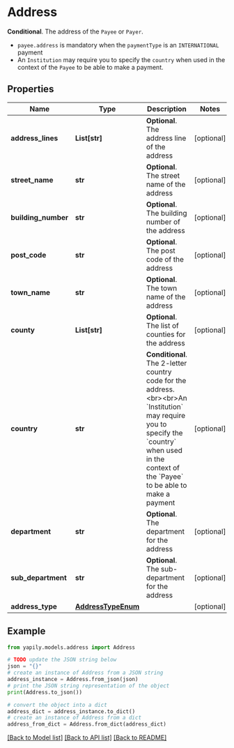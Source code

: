 # Address

__Conditional__. The address of the `Payee` or `Payer`.<ul><li>`payee.address` is mandatory when the `paymentType` is an `INTERNATIONAL` payment</li><li>An `Institution` may require you to specify the `country` when used in the context of the `Payee` to be able to make a payment.</li></ul>

## Properties

Name | Type | Description | Notes
------------ | ------------- | ------------- | -------------
**address_lines** | **List[str]** | __Optional__. The address line of the address | [optional] 
**street_name** | **str** | __Optional__. The street name of the address | [optional] 
**building_number** | **str** | __Optional__. The building number of the address | [optional] 
**post_code** | **str** | __Optional__. The post code of the address | [optional] 
**town_name** | **str** | __Optional__. The town name of the address | [optional] 
**county** | **List[str]** | __Optional__. The list of counties for the address | [optional] 
**country** | **str** | __Conditional__. The 2-letter country code for the address. &lt;br&gt;&lt;br&gt;An &#x60;Institution&#x60; may require you to specify the &#x60;country&#x60; when used in the context of the &#x60;Payee&#x60; to be able to make a payment | [optional] 
**department** | **str** | __Optional__. The department for the address | [optional] 
**sub_department** | **str** | __Optional__. The sub-department for the address | [optional] 
**address_type** | [**AddressTypeEnum**](AddressTypeEnum.md) |  | [optional] 

## Example

```python
from yapily.models.address import Address

# TODO update the JSON string below
json = "{}"
# create an instance of Address from a JSON string
address_instance = Address.from_json(json)
# print the JSON string representation of the object
print(Address.to_json())

# convert the object into a dict
address_dict = address_instance.to_dict()
# create an instance of Address from a dict
address_from_dict = Address.from_dict(address_dict)
```
[[Back to Model list]](../README.md#documentation-for-models) [[Back to API list]](../README.md#documentation-for-api-endpoints) [[Back to README]](../README.md)


